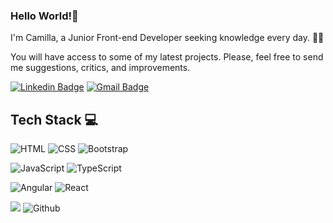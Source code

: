 ### Hello World!👋

I'm Camilla, a Junior Front-end Developer seeking knowledge every day. 👩‍💻 

You will have access to some of my latest projects. Please, feel free to send me suggestions, critics, and improvements.

[![Linkedin Badge](https://img.shields.io/badge/-LinkedIn-blue?style=flat-square&logo=Linkedin&logoColor=white&link=https://www.linkedin.com/in/camillaborges/)](https://www.linkedin.com/in/camillaborges/)
[![Gmail Badge](https://img.shields.io/badge/-Gmail-c14438?style=flat-square&logo=Gmail&logoColor=white&link=mailto:camillaborgeshelena@gmail.com)](mailto:camillaborgeshelena@gmail.com)
    
    
##  Tech Stack 💻

![HTML](https://img.shields.io/badge/HTML5-E34F26?style=for-the-badge&logo=html5&logoColor=white) ![CSS](https://img.shields.io/badge/CSS-239120?&style=for-the-badge&logo=css3&logoColor=white) <img alt="Bootstrap" src="https://img.shields.io/badge/bootstrap-%23563D7C.svg?&style=for-the-badge&logo=bootstrap&logoColor=white"/> 

![JavaScript](https://img.shields.io/badge/JavaScript-F7DF1E?style=for-the-badge&logo=javascript&logoColor=black) ![TypeScript](https://img.shields.io/badge/TypeScript-007ACC?style=for-the-badge&logo=typescript&logoColor=white)

 ![Angular](https://img.shields.io/badge/Angular-DD0031?style=for-the-badge&logo=angular&logoColor=white) <img alt="React" src="https://img.shields.io/badge/react-%2320232a.svg?&style=for-the-badge&logo=react&logoColor=%2361DAFB"/> 

![](https://img.shields.io/badge/git%20-%23F05033.svg?&style=for-the-badge&logo=git&logoColor=white) ![Github](https://img.shields.io/badge/github%20-%23121011.svg?&style=for-the-badge&logo=github&logoColor=white)




<!--
**camillaborges/camillaborges** is a ✨ _special_ ✨ repository because its `README.md` (this file) appears on your GitHub profile.

Here are some ideas to get you started:

- 🔭 I’m currently working on ...
- 🌱 I’m currently learning ...
- 👯 I’m looking to collaborate on ...
- 🤔 I’m looking for help with ...
- 💬 Ask me about ...
- 📫 How to reach me: ...
- 😄 Pronouns: ...
- ⚡ Fun fact: ...
-->
